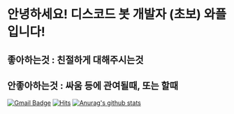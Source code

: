 # 안녕하세요! 디스코드 봇 개발자 (초보) 와플입니다!

## 좋아하는것 : 친절하게 대해주시는것

## 안좋아하는것 : 싸움 등에 관여될때, 또는 할때

  [![Gmail Badge](https://img.shields.io/badge/Gmail-d14836?style=flat-square&logo=Gmail&logoColor=white&link=mailto:snugyun01@gmail.com)](mailto:kyjkyj01150115@gmail.com)
[![Hits](https://hits.seeyoufarm.com/api/count/incr/badge.svg?url=https%3A%2F%2Fgithub.com%2Fkyjkyj080115&count_bg=%2379C83D&title_bg=%23555555&icon=&icon_color=%23E7E7E7&title=hits&edge_flat=false)](https://hits.seeyoufarm.com)
[![Anurag's github stats](https://github-readme-stats.vercel.app/api?username=kyjkyj080115)](https://github.com/anuraghazra/github-readme-stats)
